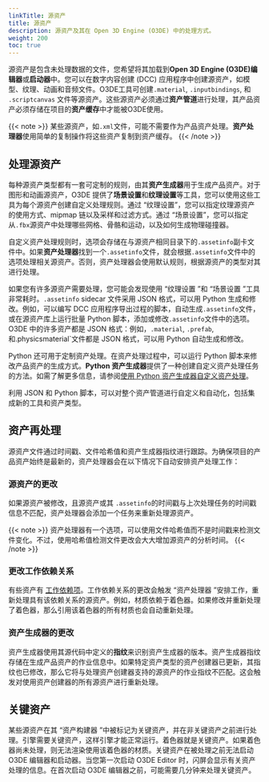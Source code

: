 ```yaml
---
linkTitle: 源资产
title: 源资产
description: 源资产及其在 Open 3D Engine (O3DE) 中的处理方式。
weight: 200
toc: true
---
```


源资产是包含未处理数据的文件，您希望将其加载到**Open 3D Engine (O3DE)编辑器**或**启动器**中。您可以在数字内容创建 (DCC) 应用程序中创建源资产，如模型、纹理、动画和音频文件。O3DE工具可创建`.material`, `.inputbindings`, 和 `.scriptcanvas` 文件等源资产。这些源资产必须通过**资产管道**进行处理，其产品资产必须存储在项目的**资产缓存**中才能被O3DE使用。

{{< note >}}
某些源资产，如`.xml`文件，可能不需要作为产品资产处理。**资产处理器**使用简单的复制操作将这些资产复制到资产缓存。
{{< /note >}}

## 处理源资产

每种源资产类型都有一套可定制的规则，由其**资产生成器**用于生成产品资产。对于图形和动画源资产，O3DE 提供了**场景设置**和**纹理设置**等工具，您可以使用这些工具为每个源资产创建自定义处理规则。通过 “纹理设置”，您可以指定纹理源资产的使用方式、mipmap 链以及采样和过滤方式。通过 “场景设置”，您可以指定从`.fbx`源资产中处理哪些网格、骨骼和运动，以及如何生成物理碰撞器。

自定义资产处理规则时，选项会存储在与源资产相同目录下的`.assetinfo`副卡文件中。如果**资产处理器**找到一个`.assetinfo`文件，就会根据`.assetinfo`文件中的选项处理相关源资产。否则，资产处理器会使用默认规则，根据源资产的类型对其进行处理。

如果您有许多源资产需要处理，您可能会发现使用 “纹理设置 ”和 “场景设置 ”工具非常耗时。`.assetinfo` sidecar 文件采用 JSON 格式，可以用 Python 生成和修改。例如，可以编写 DCC 应用程序导出过程的脚本，自动生成`.assetinfo`文件，或在源资产库上运行批量 Python 脚本，添加或修改`.assetinfo`文件中的选项。O3DE 中的许多资产都是 JSON 格式：例如，`.material`, `.prefab`, 和.physicsmaterial`文件都是 JSON 格式，可以用 Python 自动生成和修改。

Python 还可用于定制资产处理。在资产处理过程中，可以运行 Python 脚本来修改产品资产的生成方式。**Python 资产生成器**提供了一种创建自定义资产处理任务的方法。如需了解更多信息，请参阅[使用 Python 资产生成器自定义资产处理](/docs/user-guide/assets/builder/)。


利用 JSON 和 Python 脚本，可以对整个资产管道进行自定义和自动化，包括集成新的工具和资产类型。

## 资产再处理

源资产文件通过时间戳、文件哈希值和资产生成器指纹进行跟踪。为确保项目的产品资产始终是最新的，资产处理器会在以下情况下自动安排资产处理工作：

### 源资产的更改

如果源资产被修改，且源资产或其 `.assetinfo`的时间戳与上次处理任务的时间戳信息不匹配，资产处理器会添加一个任务来重新处理源资产。

{{< note >}}
资产处理器有一个选项，可以使用文件哈希值而不是时间戳来检测文件变化。不过，使用哈希值检测文件更改会大大增加源资产的分析时间。
{{< /note >}}

### 更改工作依赖关系

有些资产有 [工作依赖项](asset-dependencies-and-identifiers)。工作依赖关系的更改会触发 “资产处理器 ”安排工作，重新处理具有该依赖关系的源资产。例如，材质依赖于着色器。如果修改并重新处理了着色器，那么引用该着色器的所有材质也会自动重新处理。

### 资产生成器的更改

资产生成器使用其源代码中定义的**指纹**来识别资产生成器的版本。资产生成器指纹存储在生成产品资产的作业信息中。如果特定资产类型的资产创建器已更新，其指纹也已修改，那么它将与处理资产创建器支持的源资产的作业指纹不匹配。这会触发对使用资产创建器的所有源资产进行重新处理。


## 关键资产

某些源资产在其 “资产构建器 ”中被标记为关键资产，并在非关键资产之前进行处理。引擎需要关键资产，这样引擎才能正常运行。着色器就是关键资产。如果着色器尚未处理，则无法渲染使用该着色器的材质。关键资产在被处理之前无法启动 O3DE 编辑器和启动器。当您第一次启动 O3DE Editor 时，闪屏会显示有关资产处理的信息。在首次启动 O3DE 编辑器之前，可能需要几分钟来处理关键资产。
